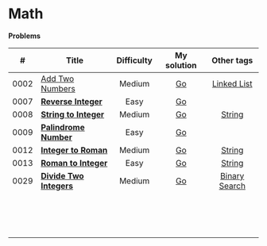 # Math



**Problems**

|  #   | Title                                                        | Difficulty |                         My solution                          |                          Other tags                          |
| :--: | ------------------------------------------------------------ | :--------: | :----------------------------------------------------------: | :----------------------------------------------------------: |
| 0002 | [Add Two Numbers](https://github.com/Apollo4634/LeetCode/blob/master/problem/linked_list/0002_AddTwoNumbers.md) |   Medium   | [Go](https://github.com/Apollo4634/LeetCode/blob/master/solution/linked_list/AddTwoNumbers.java) | [Linked List](https://github.com/Apollo4634/LeetCode/blob/master/solution/linked_list/linked_list.md) |
| 0007 | **[Reverse Integer](https://github.com/Apollo4634/LeetCode/blob/master/problem/math/0007_ReverseInteger.md)** |    Easy    | [Go](https://github.com/Apollo4634/LeetCode/blob/master/solution/math/ReverseInteger.java) |                                                              |
| 0008 | **[String to Integer](https://github.com/Apollo4634/LeetCode/blob/master/problem/math/0008_StringToInteger.md)** |   Medium   | [Go](https://github.com/Apollo4634/LeetCode/blob/master/solution/math/StringToInteger.java) | [String](https://github.com/Apollo4634/LeetCode/blob/master/solution/string/string.md) |
| 0009 | **[Palindrome Number](https://github.com/Apollo4634/LeetCode/blob/master/problem/math/0009_PalindromeNumber.md)** |    Easy    | [Go](https://github.com/Apollo4634/LeetCode/blob/master/solution/math/PalindromeNumber.java) |                                                              |
| 0012 | **[Integer to Roman](https://github.com/Apollo4634/LeetCode/blob/master/problem/math/0012_IntegerToRoman.md)** |   Medium   | [Go](https://github.com/Apollo4634/LeetCode/blob/master/solution/math/IntegerToRoman.java) | [String](https://github.com/Apollo4634/LeetCode/blob/master/solution/string/string.md) |
| 0013 | **[Roman to Integer](https://github.com/Apollo4634/LeetCode/blob/master/problem/math/0013_RomanToInteger.md)** |    Easy    | [Go](https://github.com/Apollo4634/LeetCode/blob/master/solution/math/RomanToInteger.java) | [String](https://github.com/Apollo4634/LeetCode/blob/master/solution/string/string.md) |
| 0029 | **[Divide Two Integers](https://github.com/Apollo4634/LeetCode/blob/master/problem/math/0029_DivideTwoIntegers.md)** |   Medium   | [Go](https://github.com/Apollo4634/LeetCode/blob/master/solution/math/DivideTwoIntegers.java) | [Binary Search](https://github.com/Apollo4634/LeetCode/blob/master/solution/binary_search/binary_search.md) |
|      |                                                              |            |                                                              |                                                              |
|      |                                                              |            |                                                              |                                                              |
|      |                                                              |            |                                                              |                                                              |
|      |                                                              |            |                                                              |                                                              |
|      |                                                              |            |                                                              |                                                              |
|      |                                                              |            |                                                              |                                                              |
|      |                                                              |            |                                                              |                                                              |
|      |                                                              |            |                                                              |                                                              |
|      |                                                              |            |                                                              |                                                              |
|      |                                                              |            |                                                              |                                                              |
|      |                                                              |            |                                                              |                                                              |
|      |                                                              |            |                                                              |                                                              |
|      |                                                              |            |                                                              |                                                              |
|      |                                                              |            |                                                              |                                                              |
|      |                                                              |            |                                                              |                                                              |

